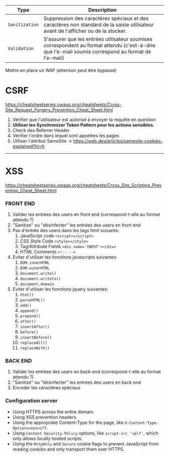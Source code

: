 
| Type           | Description                                                                                                                                        |
| -------------- | -------------------------------------------------------------------------------------------------------------------------------------------------- |
| `Sanitization` | Suppression des caractères spéciaux et des caractères non standard de la saisie utilisateur avant de l'afficher ou de la stocker.                  |
| `Validation`   | S'assurer que les entrées utilisateur soumises correspondent au format attendu (c'est-à-dire que l'e-mail soumis correspond au format de l'e-mail) |
Mettre en place un WAF (attention peut être bypassé)

# **CSRF**

https://cheatsheetseries.owasp.org/cheatsheets/Cross-Site_Request_Forgery_Prevention_Cheat_Sheet.html

1. Vérifier que l'utilisateur est autorisé à envoyer la requête en question
2. **Utiliser les Synchronizer Token Pattern pour les actions sensibles.**
3. Check des Referrer Header
4. Vérifier l'ordre dans lequel sont appelées les pages
5. Utiliser l'attribut SameSite -> https://web.dev/articles/samesite-cookies-explained?hl=fr

---
# **XSS**


https://cheatsheetseries.owasp.org/cheatsheets/Cross_Site_Scripting_Prevention_Cheat_Sheet.html

### **FRONT END**

1.  Valider les entrées des users en front end (correspond-t-elle au format attendu ?)
2. "Sanitize" ou "désinfecter" les entrées des users en front end
3. Pas d'entrée des users dans les tags html suivants:
	1. JavaScript code `<script></script>`
	2. CSS Style Code `<style></style>`
	3. Tag/Attribute Fields `<div name='INPUT'></div>`
	4. HTML Comments `<!-- -->`
4. Eviter d'utiliser les fonctions javascripts suivantes:
	1. `DOM.innerHTML`
	2. `DOM.outerHTML`
	3. `document.write()`
	4. `document.writeln()`
	5. `document.domain`
5. Eviter d'utiliser les fonctions jquery suivantes:
	1. `html()`
	2. `parseHTML()`
	3. `add()`
	4. `append()`
	5. `prepend()`
	6. `after()`
	7. `insertAfter()`
	8. `before()`
	9. `insertBefore()`
	10. `replaceAll()`
	11. `replaceWith()`

### **BACK END**

1. Valider les entrées des users en back-end (correspond-t-elle au format attendu ?)
2. "Sanitize" ou "désinfecter" les entrées des users en back end
3. Encoder les caractères spéciaux

### **Configuration server**

- Using HTTPS across the entire domain.
- Using XSS prevention headers.
- Using the appropriate Content-Type for the page, like `X-Content-Type-Options=nosniff`.
- Using `Content-Security-Policy` options, like `script-src 'self'`, which only allows locally hosted scripts.
- Using the `HttpOnly` and `Secure` cookie flags to prevent JavaScript from reading cookies and only transport them over HTTPS.